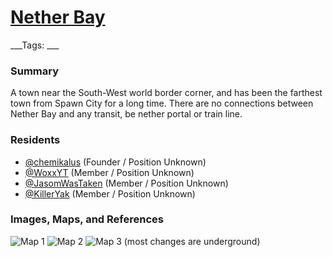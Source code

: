 # [Nether Bay]()
___Tags: ___

### Summary

A town near the South-West world border corner, and has been the farthest town from Spawn City for a long time. There are no connections between Nether Bay and any transit, be nether portal or train line.

### Residents

*   [@chemikalus](#chemikalus) (Founder / Position Unknown)
*   [@WoxxYT](#woxxyt) (Member / Position Unknown)
*   [@JasomWasTaken](#jasomwastaken) (Member / Position Unknown)
*   [@KillerYak](#killeryak) (Member / Position Unknown)

### Images, Maps, and References

![Map 1](https://media.discordapp.net/attachments/1061516148325220455/1118033618946756618/image.png)
![Map 2](https://media.discordapp.net/attachments/1061516148325220455/1122586827044425819/image.png)
![Map 3 (most changes are underground)](https://cdn.discordapp.com/attachments/1061516148325220455/1131167774031499345/image.png)